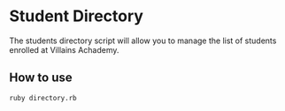 # Student Directory #

The students directory script will allow you to manage the list of students enrolled at Villains Achademy.

## How to use ##

```shell
ruby directory.rb
```

